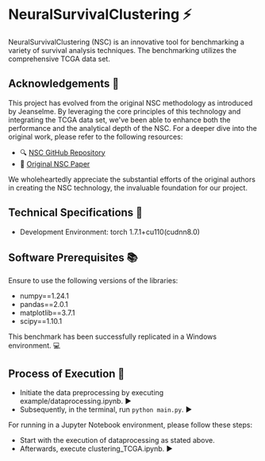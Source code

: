 # NeuralSurvivalClustering :zap:

NeuralSurvivalClustering (NSC) is an innovative tool for benchmarking a variety of survival analysis techniques. The benchmarking utilizes the comprehensive TCGA data set.

## Acknowledgements :clap:
This project has evolved from the original NSC methodology as introduced by Jeanselme. By leveraging the core principles of this technology and integrating the TCGA data set, we've been able to enhance both the performance and the analytical depth of the NSC. For a deeper dive into the original work, please refer to the following resources:

- :mag: [NSC GitHub Repository](https://github.com/Jeanselme/NeuralSurvivalClustering)
- :scroll: [Original NSC Paper](https://proceedings.mlr.press/v174/jeanselme22a/jeanselme22a.pdf)

We wholeheartedly appreciate the substantial efforts of the original authors in creating the NSC technology, the invaluable foundation for our project.

## Technical Specifications :wrench:
- Development Environment: torch 1.7.1+cu110(cudnn8.0)

## Software Prerequisites :books:
Ensure to use the following versions of the libraries:

- numpy==1.24.1
- pandas==2.0.1
- matplotlib==3.7.1
- scipy==1.10.1

This benchmark has been successfully replicated in a Windows environment. :computer:

## Process of Execution :runner:
- Initiate the data preprocessing by executing example/dataprocessing.ipynb. :arrow_forward:
- Subsequently, in the terminal, run `python main.py`. :arrow_forward:

For running in a Jupyter Notebook environment, please follow these steps:

- Start with the execution of dataprocessing as stated above.
- Afterwards, execute clustering_TCGA.ipynb. :arrow_forward: 
